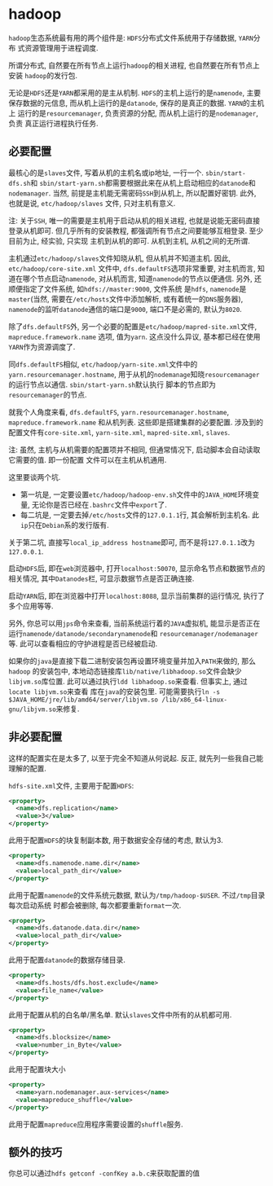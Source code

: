 # hadoop

`hadoop`生态系统最有用的两个组件是: `HDFS`分布式文件系统用于存储数据, `YARN`分布
式资源管理用于进程调度.

所谓分布式, 自然要在所有节点上运行`hadoop`的相关进程, 也自然要在所有节点上安装
`hadoop`的发行包.

无论是`HDFS`还是`YARN`都采用的是主从机制. `HDFS`的主机上运行的是`namenode`, 主要
保存数据的元信息, 而从机上运行的是`datanode`, 保存的是真正的数据. `YARN`的主机上
运行的是`resourcemanager`, 负责资源的分配, 而从机上运行的是`nodemanager`, 负责
真正运行进程执行任务.

## 必要配置

最核心的是`slaves`文件, 写着从机的主机名或ip地址, 一行一个. `sbin/start-dfs.sh`和
`sbin/start-yarn.sh`都需要根据此来在从机上启动相应的`datanode`和`nodemanager`. 当然, 
前提是主机能无需密码`SSH`到从机上, 所以配置好密钥. 此外, 也就是说, `etc/hadoop/slaves`
文件, 只对主机有意义.

注: 关于`SSH`, 唯一的需要是主机用于启动从机的相关进程, 也就是说能无密码直接登录从机即可.
但几乎所有的安装教程, 都强调所有节点之间要能够互相登录. 至少目前为止, 经实验, 只实现
主机到从机的即可. 从机到主机, 从机之间的无所谓.

主机通过`etc/hadoop/slaves`文件知晓从机, 但从机并不知道主机. 因此, `etc/hadoop/core-site.xml`
文件中, `dfs.defaultFS`选项非常重要, 对主机而言, 知道在哪个节点启动`namenode`, 对从机而言, 
知道`namenode`的节点以便通信. 另外, 还顺便指定了文件系统, 如`hdfs://master:9000`, 文件系统
是`hdfs`, `namenode`是`master`(当然, 需要在`/etc/hosts`文件中添加解析, 或有着统一的`DNS`服务器),
`namenode`的监听`datanode`通信的端口是`9000`, 端口不是必需的, 默认为`8020`.

除了`dfs.defaultFS`外, 另一个必要的配置是`etc/hadoop/mapred-site.xml`文件, `mapreduce.framework.name`
选项, 值为`yarn`. 这点没什么异议, 基本都已经在使用`YARN`作为资源调度了.

同`dfs.defaultFS`相似, `etc/hadoop/yarn-site.xml`文件中的`yarn.resourcemanager.hostname`, 
用于从机的`nodemanage`知晓`resourcemanager`的运行节点以通信. `sbin/start-yarn.sh`默认执行
脚本的节点即为`resourcemanager`的节点.

就我个人角度来看, `dfs.defaultFS`, `yarn.resourcemanager.hostname`, `mapreduce.framework.name`
和从机列表. 这些即是搭建集群的必要配置. 涉及到的配置文件有`core-site.xml`, `yarn-site.xml`, 
`mapred-site.xml`, `slaves`.

注: 虽然, 主机与从机需要的配置项并不相同, 但通常情况下, 启动脚本会自动读取它需要的值. 即一份配置
文件可以在主机从机通用.

这里要谈两个坑. 
* 第一坑是, 一定要设置`etc/hadoop/hadoop-env.sh`文件中的`JAVA_HOME`环境变量, 无论你是否已经在`.bashrc`文件中`export`了.
* 每二坑是, 一定要去掉`/etc/hosts`文件的`127.0.1.1`行, 其会解析到主机名. 此`ip`只在`Debian`系的发行版有.

关于第二坑, 直接写`local_ip_address hostname`即可, 而不是将`127.0.1.1`改为`127.0.0.1`.

启动`HDFS`后, 即在`web`浏览器中, 打开`localhost:50070`, 显示命名节点和数据节点的相关情况, 其中`Datanodes`栏, 
可显示数据节点是否正确连接. 

启动`YARN`后, 即在浏览器中打开`localhost:8088`, 显示当前集群的运行情况, 执行了多个应用等等.

另外, 你总可以用`jps`命令来查看, 当前系统运行着的`JAVA`虚拟机, 能显示是否正在运行`namenode/datanode/secondarynamenode`和
`resourcemanager/nodemanager`等. 此可以查看相应的守护进程是否已经被启动.

如果你的`java`是直接下载二进制安装包再设置环境变量并加入`PATH`来做的, 那么`hadoop`
的安装包中, 本地动态链接库`lib/native/libhadoop.so`文件会缺少`libjvm.so`库位置.
此可以通过执行`ldd libhadoop.so`来查看. 但事实上, 通过`locate libjvm.so`来查看
库在`java`的安装包里. 可能需要执行`ln -s $JAVA_HOME/jre/lib/amd64/server/libjvm.so
/lib/x86_64-linux-gnu/libjvm.so`来修复.

## 非必要配置

这样的配置实在是太多了, 以至于完全不知道从何说起. 反正, 就先列一些我自己能理解的配置.

`hdfs-site.xml`文件, 主要用于配置`HDFS`:
```xml
<property>
  <name>dfs.replication</name>
  <value>3</value>
</property>
```
此用于配置`HDFS`的块复制副本数, 用于数据安全存储的考虑, 默认为3.

```xml
<property>
  <name>dfs.namenode.name.dir</name>
  <value>local_path_dir</value>
</property>
```
此用于配置`namenode`的文件系统元数据, 默认为`/tmp/hadoop-$USER`. 不过`/tmp`目录每次启动系统
时都会被删除, 每次都要重新`format`一次.

```xml
<property>
  <name>dfs.datanode.data.dir</name>
  <value>local_path_dir</value>
</property>
```
此用于配置`datanode`的数据存储目录.

```xml
<property>
  <name>dfs.hosts/dfs.host.exclude</name>
  <value>file_name</value>
</property>
```
此用于配置从机的白名单/黑名单. 默认`slaves`文件中所有的从机都可用.

```xml
<property>
  <name>dfs.blocksize</name>
  <value>number_in_Byte</value>
</property>
```
此用于配置块大小

```xml
<property>
  <name>yarn.nodemanager.aux-services</name>
  <value>mapreduce_shuffle</value>
</property>
```
此用于配置`mapreduce`应用程序需要设置的`shuffle`服务.

## 额外的技巧 

你总可以通过`hdfs getconf -confKey a.b.c`来获取配置的值
